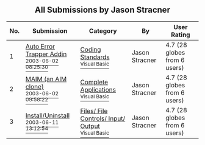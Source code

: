 ﻿<div align="center">

## All Submissions by Jason Stracner

</div>

No.  | Submission | Category | By   | User Rating
---- | ---------- | -------- | ---- | -----------
1 | [Auto Error Trapper Addin<br /><sup>2003-06-02 08:25:30</sup>](https://github.com/Planet-Source-Code/jason-stracner-auto-error-trapper-addin__1-45826) | [Coding Standards<br /><sup>Visual Basic</sup>](../ByCategory/coding-standards__1-43.md) | Jason Stracner | 4.7 (28 globes from 6 users)
2 | [MAIM \(an AIM clone\)<br /><sup>2003-06-02 09:58:22</sup>](https://github.com/Planet-Source-Code/jason-stracner-maim-an-aim-clone__1-45904) | [Complete Applications<br /><sup>Visual Basic</sup>](../ByCategory/complete-applications__1-27.md) | Jason Stracner | 4.7 (28 globes from 6 users)
3 | [Install/Uninstall<br /><sup>2003-06-11 13:12:54</sup>](https://github.com/Planet-Source-Code/jason-stracner-install-uninstall__1-46068) | [Files/ File Controls/ Input/ Output<br /><sup>Visual Basic</sup>](../ByCategory/files-file-controls-input-output__1-3.md) | Jason Stracner | 4.7 (28 globes from 6 users)
